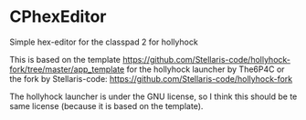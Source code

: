 # CPhexEditor
Simple hex-editor for the classpad 2 for hollyhock

This is based on the template https://github.com/Stellaris-code/hollyhock-fork/tree/master/app_template 
for the hollyhock launcher by The6P4C or the fork by Stellaris-code: 
https://github.com/Stellaris-code/hollyhock-fork

The hollyhock launcher is under the GNU license, so I think this should be te same license (because it is based on the template).

